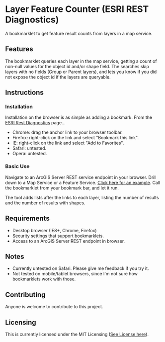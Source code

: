 # Layer Feature Counter (ESRI REST Diagnostics)

A bookmarklet to get feature result counts from layers in a map service.

## Features

The bookmarklet queries each layer in the map service, getting a count of non-null values for the object id and/or shape field. The searches skip layers with no fields (Group or Parent layers), and lets you know if you did not expose the object id if the layers are queryable.

## Instructions

### Installation

Installation on the browser is as simple as adding a bookmark. From the [ESRI Rest Diagnostics](http://raykendo.github.io/ESRI_REST_Diagnostics/) page... 

- Chrome: drag the anchor link to your browser toolbar.
- Firefox: right-click on the link and select "Bookmark this link".
- IE: right-click on the link and select "Add to Favorites".
- Safari: untested.
- Opera: untested.

### Basic Use

Navigate to an ArcGIS Server REST service endpoint in your browser. Drill down to a Map Service or a Feature Service. [Click here for an example](http://sampleserver6.arcgisonline.com/arcgis/rest/services/Census/MapServer). Call the bookmarklet from your bookmark bar, and let it run.

The tool adds lists after the links to each layer, listing the number of results and the number of results with shapes.

## Requirements

- Desktop browser (IE8+, Chrome, Firefox)
- Security settings that support bookmarklets.
- Access to an ArcGIS Server REST endpoint in browser.

## Notes

- Currently untested on Safari. Please give me feedback if you try it.
- Not tested on mobile/tablet browsers, since I'm not sure how bookmarklets work with those.

## Contributing

Anyone is welcome to contribute to this project.

## Licensing

This is currently licensed under the MIT Licensing ([See License here](https://github.com/raykendo/ESRI_REST_Diagnostics/blob/master/LICENSE)).
